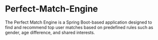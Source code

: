 # Perfect-Match-Engine
The Perfect Match Engine is a Spring Boot-based application designed to find and recommend top user matches based on predefined rules such as gender, age difference, and shared interests.
